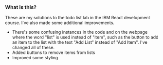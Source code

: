 ### What is this?

These are my solutions to the todo list lab in the IBM React development course.
I've also made some additional improvements. 
- There's some confusing instances in the code and on the webpage where the word "list" is used instead of "item", such as the button to add an item to the list with the text "Add List" instead of "Add Item". I've changed all of these.
- Added buttons to remove items from lists
- Improved some styling
